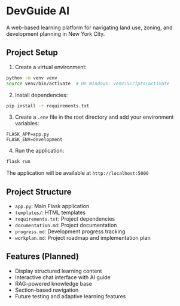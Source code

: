 # DevGuide AI

A web-based learning platform for navigating land use, zoning, and development planning in New York City.

## Project Setup

1. Create a virtual environment:
```bash
python -m venv venv
source venv/bin/activate  # On Windows: venv\Scripts\activate
```

2. Install dependencies:
```bash
pip install -r requirements.txt
```

3. Create a `.env` file in the root directory and add your environment variables:
```
FLASK_APP=app.py
FLASK_ENV=development
```

4. Run the application:
```bash
flask run
```

The application will be available at `http://localhost:5000`

## Project Structure

- `app.py`: Main Flask application
- `templates/`: HTML templates
- `requirements.txt`: Project dependencies
- `documentation.md`: Project documentation
- `progress.md`: Development progress tracking
- `workplan.md`: Project roadmap and implementation plan

## Features (Planned)

- Display structured learning content
- Interactive chat interface with AI guide
- RAG-powered knowledge base
- Section-based navigation
- Future testing and adaptive learning features 